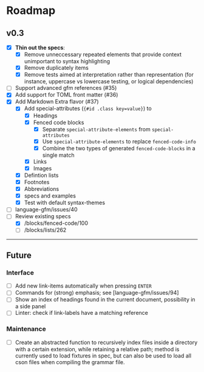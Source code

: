 # Roadmap

## v0.3

- [x] **Thin out the specs**:
  - [x] Remove unneccessary repeated elements that provide context unimportant to syntax highlighting
  - [x] Remove duplicately items
  - [x] Remove tests aimed at interpretation rather than representation (for instance, uppercase vs lowercase testing, or logical dependencies)
- [ ] Support advanced gfm references (#35)
- [x] Add support for TOML front matter (#36)
- [x] Add Markdown Extra flavor (#37)
  - [x] Add special-attributes (`{#id .class key=value}`) to
    - [x] Headings
    - [x] Fenced code blocks
      - [x] Separate `special-attribute-elements` from `special-attributes`
      - [x] Use `special-attribute-elements` to replace `fenced-code-info`
      - [x] Combine the two types of generated `fenced-code-blocks` in a single match
    - [x] Links
    - [x] Images
  - [x] Defintion lists
  - [x] Footnotes
  - [x] Abbreviations
  - [x] specs and examples
  - [x] Test with default syntax-themes
- [ ] language-gfm/issues/40
- [ ] Review existing specs
  - [x] /blocks/fenced-code/100
  - [ ] /blocks/lists/262

---

## Future

### Interface

- [ ] Add new link-items automatically when pressing `ENTER`
- [ ] Commands for (strong) emphasis; see [language-gfm/issues/94]
- [ ] Show an index of headings found in the current document, possibility in a side panel
- [ ] Linter: check if link-labels have a matching reference

### Maintenance

- [ ] Create an abstracted function to recursively index files inside a directory with a certain extension, while retaining a relative path; method is currently used to load fixtures in spec, but can also be used to load all cson files when compiling the grammar file.
